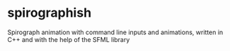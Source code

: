 # spirographish
Spirograph animation with command line inputs and animations, written in C++ and with the help of the SFML library
